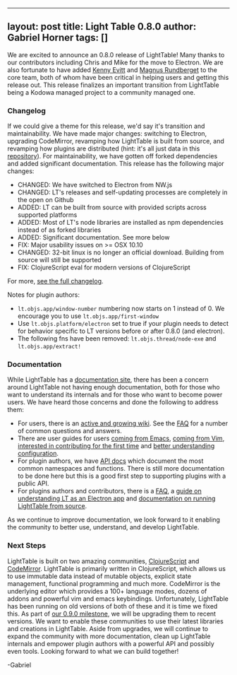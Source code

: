 
---
layout: post
title: Light Table 0.8.0
author: Gabriel Horner
tags: []
---

We are excited to announce an 0.8.0 release of LightTable! Many thanks to our contributors including Chris and Mike for the move to Electron. We are also fortunate to have added [Kenny Evitt](https://github.com/kenny-evitt) and [Magnus Rundberget](https://github.com/rundis) to the core team, both of whom have been critical in helping users and getting this release out. This release finalizes an important transition from LightTable being a Kodowa managed project to a community managed one.

### Changelog

If we could give a theme for this release, we'd say it's transition and maintainability. We have made major changes: switching to Electron, upgrading CodeMirror, revamping how LightTable is built from source, and revamping how plugins are distributed (hint: it's all just data in this [repository](https://github.com/LightTable/plugin-metadata)). For maintainability, we have gotten off forked dependencies and added significant documentation. This release has the following major changes:

* CHANGED: We have switched to Electron from NW.js
* CHANGED: LT's releases and self-updating processes are completely in the open on Github
* ADDED: LT can be built from source with provided scripts across supported platforms
* ADDED: Most of LT's node libraries are installed as npm dependencies instead of as forked libraries
* ADDED: Significant documentation. See more below
* FIX: Major usability issues on >= OSX 10.10
* CHANGED: 32-bit linux is no longer an official download. Building from source will still be supported
* FIX: ClojureScript eval for modern versions of ClojureScript

For more, [see the full changelog](https://github.com/LightTable/LightTable/releases/tag/0.8.0).

Notes for plugin authors:

* `lt.objs.app/window-number` numbering now starts on 1 instead of 0. We encourage you to use `lt.objs.app/first-window`
* Use `lt.objs.platform/electron` set to true if your plugin needs to detect for behavior specific to LT versions before or after 0.8.0 (and electron).
* The following fns have been removed: `lt.objs.thread/node-exe` and `lt.objs.app/extract!`

### Documentation

While LightTable has a [documentation site](http://docs.lighttable.com/), there has been a concern around LightTable not having enough documentation, both for those who
want to understand its internals and for those who want to become power users. We have heard those concerns and done the following to address them:

* For users, there is an [active and growing wiki](https://github.com/LightTable/LightTable/wiki). See the [FAQ](https://github.com/LightTable/LightTable/wiki/FAQ) for a number of common questions and answers.
* There are user guides for users [coming from Emacs](https://github.com/LightTable/LightTable/wiki/For-Emacs-Users), [coming from Vim](https://github.com/LightTable/LightTable/wiki/For-Vim-Users), [interested in contributing for the first time](https://github.com/LightTable/LightTable/wiki/First-Contribution) and [better understanding configuration](https://github.com/LightTable/LightTable/blob/master/doc/behavior-and-keymap-configuration.md).
* For plugin authors, we have [API docs](http://lighttable.github.io/LightTable/api/) which document the most common namespaces and functions. There is still more documentation to be done here but this is a good first step to supporting plugins with a public API.
* For plugins authors and contributors, there is a [FAQ](https://github.com/LightTable/LightTable/wiki/Developer-FAQ), a [guide on understanding LT as an Electron app](https://github.com/LightTable/LightTable/blob/master/doc/electron-guide.md) and [documentation on running LightTable from source](https://github.com/LightTable/LightTable/blob/master/doc/developer-install.md).

As we continue to improve documentation, we look forward to it enabling the community to better use, understand, and develop LightTable.

### Next Steps

LightTable is built on two amazing communities, [ClojureScript](https://github.com/clojure/clojurescript) and [CodeMirror](https://github.com/codemirror/CodeMirror). LightTable is primarily written in ClojureScript, which allows us to use immutable data instead of mutable objects, explicit state management, functional programming and much more. CodeMirror is the underlying editor which provides a 100+ language modes, dozens of addons and powerful vim and emacs keybindings. Unfortunately, LightTable has been running on old versions of both of these and it is time we fixed this. As part of [our 0.9.0 milestone](https://github.com/LightTable/LightTable/issues?q=is%3Aopen+is%3Aissue+milestone%3A0.9.0), we will be upgrading them to recent versions. We want to enable these communities to use their latest libraries and creations in LightTable. Aside from upgrades, we will continue to expand the community with more documentation, clean up LightTable internals and empower plugin authors with a powerful API and possibly even tools. Looking forward to what we can build together!

-Gabriel
